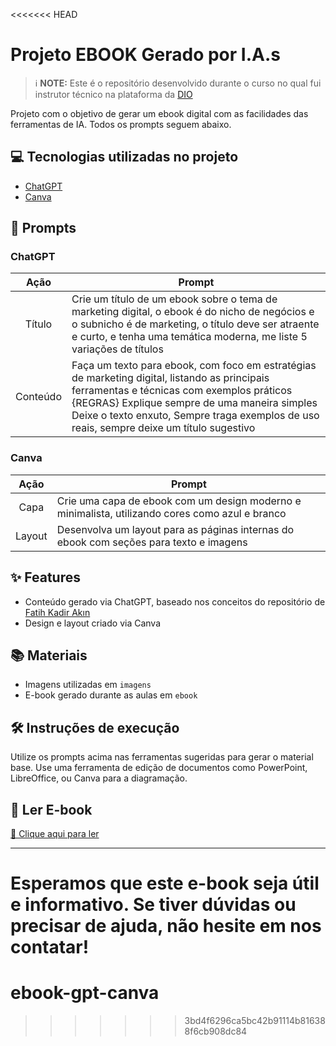 <<<<<<< HEAD
# Projeto EBOOK Gerado por I.A.s

> ℹ️ **NOTE:** Este é o repositório desenvolvido durante o curso no qual fui instrutor técnico na plataforma da [DIO](https://dio.me)

Projeto com o objetivo de gerar um ebook digital com as facilidades das ferramentas de IA. Todos os prompts seguem abaixo.

## 💻 Tecnologias utilizadas no projeto

- [ChatGPT](https://chat.openai.com/)
- [Canva](https://www.canva.com/)

## 🧠 Prompts

### ChatGPT

|   Ação   | Prompt                                                                                                                                                                                                                                                                                |
|:--------:| -------------------------------------------------------------------------------------------------------------------------------------------------------------------------------------------------------------------------------------------------------------------------------------- |
|  Título  | Crie um título de um ebook sobre o tema de marketing digital, o ebook é do nicho de negócios e o subnicho é de marketing, o título deve ser atraente e curto, e tenha uma temática moderna, me liste 5 variações de títulos                                                            |
| Conteúdo | Faça um texto para ebook, com foco em estratégias de marketing digital, listando as principais ferramentas e técnicas com exemplos práticos {REGRAS} Explique sempre de uma maneira simples Deixe o texto enxuto, Sempre traga exemplos de uso reais, sempre deixe um título sugestivo |

### Canva

|  Ação   | Prompt                                                                                         |
|:-------:| ---------------------------------------------------------------------------------------------- |
|  Capa   | Crie uma capa de ebook com um design moderno e minimalista, utilizando cores como azul e branco |
| Layout  | Desenvolva um layout para as páginas internas do ebook com seções para texto e imagens          |

## ✨ Features

- Conteúdo gerado via ChatGPT, baseado nos conceitos do repositório de [Fatih Kadir Akın](https://github.com/f)
- Design e layout criado via Canva

## 📚 Materiais

- Imagens utilizadas em `imagens`
- E-book gerado durante as aulas em `ebook`

## 🛠️ Instruções de execução

Utilize os prompts acima nas ferramentas sugeridas para gerar o material base. Use uma ferramenta de edição de documentos como PowerPoint, LibreOffice, ou Canva para a diagramação.

## 📕 Ler E-book

<a href="https://github.com/vandinha07/ebook-gpt-canva/blob/main/Ebook/ebook.pdf" title="View PDF now">📕 Clique aqui para ler</a>


---

Esperamos que este e-book seja útil e informativo. Se tiver dúvidas ou precisar de ajuda, não hesite em nos contatar!
=======
# ebook-gpt-canva
>>>>>>> 3bd4f6296ca5bc42b91114b816388f6cb908dc84
